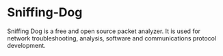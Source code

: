 # Sniffing-Dog
Sniffing Dog is a free and open source packet analyzer. It is used for network troubleshooting, analysis, software and communications protocol development.
